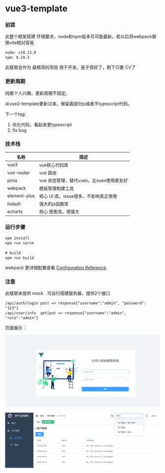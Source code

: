 # vue3-template

### 前提

此整个框架搭建 环境要求，node和npm版本尽可能最新，若以后将webpack替换vite相对容易

```
node: v18.13.0
npm: 8.19.3
```

此框架会作为 最精简的项目 用于开发。底子搭好了，剩下只要 CV了



### 更新周期

纯属个人兴趣，更新周期不固定。

从vue2-template更新过来，保留着部分js或者不typescript代码。

下一个tag:

1.  优化代码，看起来更typescript
2. fix bug



### 技术栈

| 名称         | 描述                                     |
| ------------ | ---------------------------------------- |
| vue3         | vue核心代码库                            |
| vue-router   | vue 路由                                 |
| pinia        | vue 状态管理，替代vuex。比vuex使用更友好 |
| webpack      | 模板管理构建工具                         |
| element-plus | 核心 UI 库。issue很多，不影响真正使用    |
| lodash       | 强大的js函数库                           |
| echarts      | 核心 图表库。很强大                      |



### 运行步骤

```shell
npm install
npm run serve

# build
npm run build
```

webpack 更详细配置查看 [Configuration Reference](https://cli.vuejs.org/config/).



### 注意

此框架未提供 mock . 可自行搭建服务器，提供2个接口

```
/api/auth/login post => response{"username":"admin", "password": "123"}
/api/user/info  get|put => response{"username":"admin", "role":"admin"}
```





页面展示：

![p1](./example/img_1.png)

![home2](./example/img.png)
